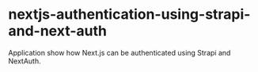 # nextjs-authentication-using-strapi-and-next-auth
Application show how Next.js can be authenticated using Strapi and NextAuth.
